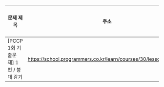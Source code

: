 | 문제 제목                           | 주소                                                             | 정답 코드                      | 정답 여부 |
| ----------------------------------- | ---------------------------------------------------------------- | ------------------------------ | --------- |
| [PCCP 1회 기출문제] 1번 / 붕대 감기 | https://school.programmers.co.kr/learn/courses/30/lessons/250137 | [정답 코드](./lv1/붕대감기.js) | ✅        |
